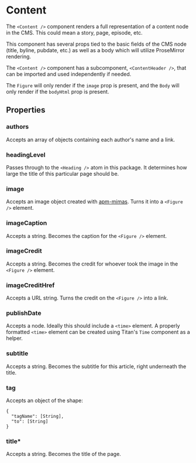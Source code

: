 # Content

The `<Content />` component renders a full representation of a content node in the CMS. This could mean a story, page, episode, etc.

This component has several props tied to the basic fields of the CMS node (title, byline, pubdate, etc.) as well as a body which will utilize ProseMirror rendering.

The `<Content />` component has a subcomponent, `<ContentHeader />`, that can be imported and used independently if needed.

The `Figure` will only render if the `image` prop is present, and the `Body` will only render if the `bodyHtml` prop is present.

## Properties

### authors

Accepts an array of objects containing each author's name and a link.

### headingLevel

Passes through to the `<Heading />` atom in this package. It determines how large the title of this particular page should be.

### image

Accepts an image object created with [apm-mimas](https://www.npmjs.com/package/apm-mimas). Turns it into a `<Figure />` element.

### imageCaption

Accepts a string. Becomes the caption for the `<Figure />` element.

### imageCredit

Accepts a string. Becomes the credit for whoever took the image in the `<Figure />` element.

### imageCreditHref

Accepts a URL string. Turns the credit on the `<Figure />` into a link.

### publishDate

Accepts a node. Ideally this should include a `<time>` element. A properly formatted `<time>` element can be created using Titan's `Time` component as a helper.

### subtitle

Accepts a string. Becomes the subtitle for this article, right underneath the title.

### tag

Accepts an object of the shape:

```
{
  "tagName": [String],
  "to": [String]
}
```

### title\*

Accepts a string. Becomes the title of the page.
